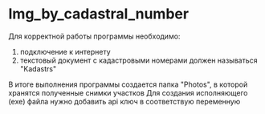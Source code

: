 # Img_by_cadastral_number
Для корректной работы программы необходимо: 
1) подключение к интернету
2) текстовый документ с кадастровыми номерами должен называться "Kadastrs"

В итоге выполнения программы создается папка "Photos", в которой хранятся полученные снимки участков
Для создания исполняющего (exe) файла нужно добавить api ключ в соответствую переменную
